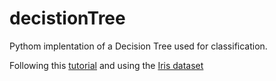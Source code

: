 # decistionTree
Pythom implentation of a Decision Tree used for classification.

Following this [tutorial](http://www.patricklamle.com/Tutorials/Decision%20tree%20python/tuto_decision%20tree.html) and using the [Iris dataset](https://en.wikipedia.org/wiki/Iris_flower_data_set)
